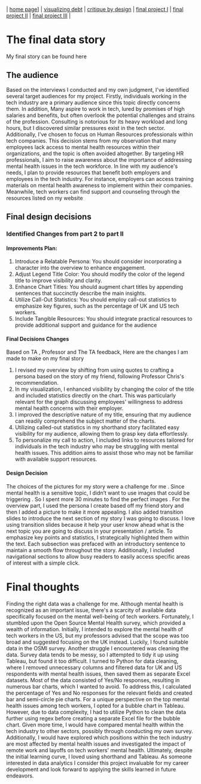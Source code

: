 | [home page](https://zysoumah.github.io/Zeinab-Soumahoro-portfolio/)] | [visualizing debt](Analyzing_Government_Debt.md) | [critique by design](Critique-by-Design.md) | [final project I](Final_Project_PartI.md) | [final project II](Final_Project_PartII.md) | [final project III](Final_Project_PartIII.md) |
#  The final data story
My final story can be found here
<script src="https://yasmina954.shorthandstories.com/a65ac79e-b75c-4e28-8f3f-93de14ae45ff/embed.js"></script>
## The audience
Based on the interviews I conducted and my own judgment, I've identified several target audiences for my project. Firstly, individuals working in the tech industry are a primary audience since this topic directly concerns them. In addition, Many aspire to work in tech, lured by promises of high salaries and benefits, but often overlook the potential challenges and strains of the profession. Consulting is notorious for its heavy workload and long hours, but I discovered similar pressures exist in the tech sector. 
Additionally, I've chosen to focus on Human Resources professionals within tech companies. This decision stems from my observation that many employees lack access to mental health resources within their organizations, and the topic is often avoided altogether. By targeting HR professionals, I aim to raise awareness about the importance of addressing mental health issues in the tech workforce.
In line with my audience's needs, I plan to provide resources that benefit both employers and employees in the tech industry. For instance, employers can access training materials on mental health awareness to implement within their companies. Meanwhile, tech workers can find support and counseling through the resources listed on my website

## Final design decisions
###  Identified Changes from part 2 to part II
#### Improvements Plan:
1.	Introduce a Relatable Persona: You should consider incorporating a character into the overview to enhance engagement.
2.	Adjust Legend Title Color: You should modify the color of the legend title to improve visibility and clarity.
3.	Enhance Chart Titles: You should augment chart titles by appending sentences that succinctly describe the main insights.
4.	Utilize Call-Out Statistics: You should employ call-out statistics to emphasize key figures, such as the percentage of UK and US tech workers.
5.	Include Tangible Resources: You should integrate practical resources to provide additional support and guidance for the audience

#### Final Decisions Changes
Based on TA , Professor and The TA feedback, Here are the changes I am made to make on my final story
1.	I revised my overview by shifting from using quotes to crafting a persona based on the story of my friend, following Professor Chris's recommendation.
2.	In my visualization, I enhanced visibility by changing the color of the title and included statistics directly on the chart. This was particularly relevant for the graph discussing employees' willingness to address mental health concerns with their employer.
3.	I improved the descriptive nature of my title, ensuring that my audience can readily comprehend the subject matter of the charts.
4.	Utilizing called-out statistics in my shorthand story facilitated easy visibility for my audience, allowing them to grasp key data effortlessly.
5.	To personalize my call to action, I included links to resources tailored for individuals in the tech industry who may be struggling with mental health issues. This addition aims to assist those who may not be familiar with available support resources.

#### Design Decision 
The choices of the pictures for my story were a challenge for me . Since mental health is a sensitive topic, I didn’t want to use images that could be triggering . So I spent more 30 minutes to find the perfect images . For the overview part, I used the persona I create based off my friend story and then I added a picture to make it more appealing. I also added transition slides to introduce the next section of my story I was going to discuss. I love using transition slides because it help your user know ahead what is the  next topic you are going to discuss in your presentation / article. 
To emphasize key points and statistics, I strategically highlighted them within the text. Each subsection was prefaced with an introductory sentence to maintain a smooth flow throughout the story. Additionally, I included navigational sections to allow busy readers to easily access specific areas of interest with a simple click.


# Final thoughts
Finding the right data was a challenge for me. Although mental health is recognized as an important issue, there's a scarcity of available data specifically focused on the mental well-being of tech workers. Fortunately, I stumbled upon the Open Source Mental Health survey, which provided a wealth of information. Initially, I intended to explore the mental health of tech workers in the US, but my professors advised that the scope was too broad and suggested focusing on the UK instead. Luckily, I found suitable data in the OSMI survey.
Another struggle I encountered was cleaning the data. Survey data tends to be messy, so I attempted to tidy it up using Tableau, but found it too difficult. I turned to Python for data cleaning, where I removed unnecessary columns and filtered data for UK and US respondents with mental health issues, then saved them as separate Excel datasets.
Most of the data consisted of Yes/No responses, resulting in numerous bar charts, which I wanted to avoid. To address this, I calculated the percentage of Yes and No responses for the relevant fields and created bar and semi-circle pie charts. For a unique perspective on the top mental health issues among tech workers, I opted for a bubble chart in Tableau. However, due to data complexity, I had to utilize Python to clean the data further using regex before creating a separate Excel file for the bubble chart.
Given more time, I would have compared mental health within the tech industry to other sectors, possibly through conducting my own survey. Additionally, I would have explored which positions within the tech industry are most affected by mental health issues and investigated the impact of remote work and layoffs on tech workers' mental health.
Ultimately, despite the initial learning curve, I loved using shorthand and Tableau. As someone interested in data analytics I consider this project invaluable for my career development and look forward to applying the skills learned in future endeavors.
